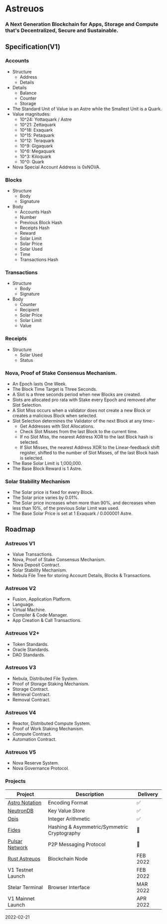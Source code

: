 
# Astreuos

### A Next Generation Blockchain for Apps, Storage and Compute that's Decentralized, Secure and Sustainable.

## Specification(V1)

### Accounts
- Structure
    - Address
    - Details
- Details
    - Balance
    - Counter
    - Storage
- The Standard Unit of Value is an Astre while the Smallest Unit is a Quark.
- Value magnitudes:
    - 10^24: Yottaquark / Astre
    - 10^21: Zettaquark
    - 10^18: Exaquark
    - 10^15: Petaquark
    - 10^12: Teraquark
    - 10^9: Gigaquark
    - 10^6: Megaquark
    - 10^3: Kiloquark
    - 10^0: Quark
- Nova Special Account Address is 0xNOVA.

### Blocks
- Structure
    - Body
    - Signature
- Body
    - Accounts Hash
    - Number
    - Previous Block Hash
    - Receipts Hash
    - Reward
    - Solar Limit
    - Solar Price
    - Solar Used
    - Time
    - Transactions Hash

### Transactions
- Structure
    - Body
    - Signature
- Body
    - Counter
    - Recipient
    - Solar Price
    - Solar Limit
    - Value

### Receipts
- Structure
    - Solar Used
    - Status

### Nova, Proof of Stake Consensus Mechanism.
- An Epoch lasts One Week.
- The Block Time Target is Three Seconds.
- A Slot is a three seconds period when new Blocks are created.
- Slots are allocated pro rata with Stake every Epoch and removed after Slot Selection.
- A Slot Miss occurs when a validator does not create a new Block or creates a malicious Block when selected.
- Slot Selection determines the Validator of the next Block at any time:-
    - Get Addresses with Slot Allocations.
    - Check Slot Misses from the last Block to the current time.
    - If no Slot Miss, the nearest Address XOR to the last Block hash is selected.
    - If Slot Misses, the nearest Address XOR to the Linear-feedback shift register, shifted to the number of Slot Misses, of the last Block hash is selected.
- The Base Solar Limit is 1,000,000.
- The Base Block Reward is 1 Astre.


### Solar Stability Mechanism
- The Solar price is fixed for every Block.
- The Solar price varies by 0.01%.
- The Solar price increases when more than 90%, and decreases when less than 10%, of the previous Solar Limit was used.
- The Base Solar Price is set at 1 Exaquark / 0.000001 Astre.

## Roadmap

### Astreuos V1
- Value Transactions.
- Nova, Proof of Stake Consensus Mechanism.
- Nova Deposit Contract.
- Solar Stability Mechanism.
- Nebula File Tree for storing Account Details, Blocks & Transactions.

### Astreuos V2
- Fusion, Application Platform.
- Language.
- Virtual Machine.
- Compiler & Code Manager.
- App Creation & Call Transactions.

### Astreuos V2+
- Token Standards.
- Oracle Standards.
- DAO Standards.

### Astreuos V3
- Nebula, Distributed File System.
- Proof of Storage Staking Mechanism.
- Storage Contract.
- Retrieval Contract.
- Removal Contract.

### Astreuos V4
- Reactor, Distributed Compute System.
- Proof of Work Staking Mechanism.
- Compute Contract.
- Automation Contract.

### Astreuos V5
- Nova Reserve System.
- Nova Governance Protocol.

### Projects
| Project | Description | Delivery |
|---|---|---|
| [Astro Notation](https://github.com/stelar-software/rust-astro-notation) | Encoding Format | ✅ |
| [NeutronDB](https://github.com/stelar-software/rust-neutrondb) | Key Value Store | ✅ |
| [Opis](https://github.com/stelar-software/rust-opis) | Integer Arithmetic | ✅ |
| [Fides](https://github.com/stelar-software/rust-fides) | Hashing & Asymmetric/Symmetric Cryptography | 🚧 |
| [Pulsar Network](https://github.com/stelar-software/rust-pulsar-network) | P2P Messaging Protocol |  🚧 |
| [Rust Astreuos](https://github.com/astreuos/rust-astreuos) | Blockchain Node | FEB 2022 |
| V1 Testnet Launch | | FEB 2022 |
| Stelar Terminal | Browser Interface | MAR 2022 |
| V1 Mainnet Launch | | APR 2022 |

2022-02-21
